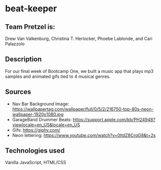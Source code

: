 # beat-keeper

## Team Pretzel is:
Drew Van Valkenburg, Christina T. Herlocker, Phoebe Lablonde, and Cari Palazzolo

## Description
For our final week of Bootcamp One, we built a music app that plays mp3 samples and animated gifs tied to 4 musical genres.

## Sources
- Nav Bar Background Image: https://wallpapertag.com/wallpaper/full/0/5/2/216750-top-80s-neon-wallpaper-1920x1080.jpg
- GarageBand Drummer Beats: https://support.apple.com/kb/PH24948?viewlocale=en_US&locale=en_US
- Gifs: https://giphy.com/
- Neon lettering: https://www.youtube.com/watch?v=0ltdZ8CrqG8&t=2s

## Technologies used
Vanilla JavaScript, HTML/CSS